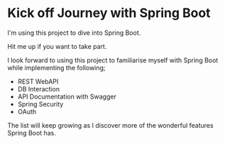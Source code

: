 # Kick off Journey with Spring Boot
I'm using this project to dive into Spring Boot. 

Hit me up if you want to take part.

I look forward to using this project to familiarise myself with Spring Boot while implementing the following;
* REST WebAPI
* DB Interaction
* API Documentation with Swagger
* Spring Security
* OAuth

The list will keep growing as I discover more of the wonderful features Spring Boot has. 
